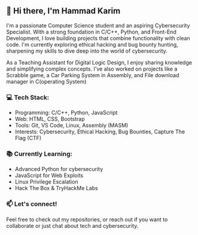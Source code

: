 ## 👋 Hi there, I'm Hammad Karim

I'm a passionate Computer Science student and an aspiring Cybersecurity Specialist. With a strong foundation in C/C++, Python, and Front-End Development, I love building projects that combine functionality with clean code. I'm currently exploring ethical hacking and bug bounty hunting, sharpening my skills to dive deep into the world of cybersecurity.

As a Teaching Assistant for Digital Logic Design, I enjoy sharing knowledge and simplifying complex concepts. I've also worked on projects like a Scrabble game, a Car Parking System in Assembly, and  File download manager in C(operating System)

### 💻 Tech Stack:
- Programming: C/C++, Python, JavaScript
- Web: HTML, CSS, Bootstrap
- Tools: Git, VS Code, Linux, Assembly (MASM)
- Interests: Cybersecurity, Ethical Hacking, Bug Bounties, Capture The Flag (CTF)

### 📚 Currently Learning:
- Advanced Python for cybersecurity
- JavaScript for Web Exploits
- Linux Privilege Escalation
- Hack The Box & TryHackMe Labs

### 📫 Let's connect!
Feel free to check out my repositories, or reach out if you want to collaborate or just chat about tech and cybersecurity.
